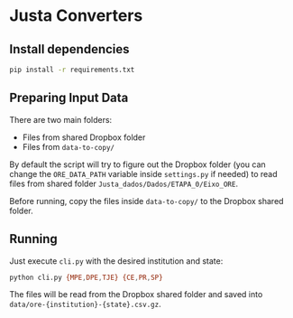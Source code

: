 # Justa Converters

## Install dependencies

```bash
pip install -r requirements.txt
```

## Preparing Input Data

There are two main folders:

- Files from shared Dropbox folder
- Files from `data-to-copy/`

By default the script will try to figure out the Dropbox folder (you
can change the `ORE_DATA_PATH` variable inside `settings.py` if needed)
to read files from shared folder `Justa_dados/Dados/ETAPA_0/Eixo_ORE`.

Before running, copy the files inside `data-to-copy/` to the Dropbox shared
folder.

## Running

Just execute `cli.py` with the desired institution and state:

```bash
python cli.py {MPE,DPE,TJE} {CE,PR,SP}

```

The files will be read from the Dropbox shared folder and saved into
`data/ore-{institution}-{state}.csv.gz`.
